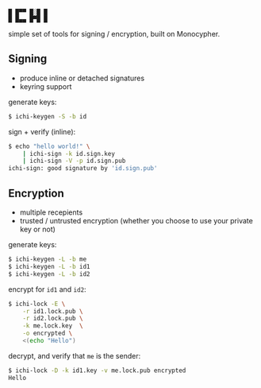 
    █ █▀▀ █░█ █
    █ █▄▄ █▀█ █

simple set of tools for signing / encryption,
built on Monocypher.

Signing
-------

 - produce inline or detached signatures
 - keyring support

generate keys:

```sh
$ ichi-keygen -S -b id
```

sign + verify (inline):

```sh
$ echo "hello world!" \
    | ichi-sign -k id.sign.key
    | ichi-sign -V -p id.sign.pub
ichi-sign: good signature by 'id.sign.pub'
```

Encryption
----------

 - multiple recepients
 - trusted / untrusted encryption (whether you choose to
   use your private key or not)

generate keys:

```sh
$ ichi-keygen -L -b me
$ ichi-keygen -L -b id1
$ ichi-keygen -L -b id2
```

encrypt for `id1` and `id2`:

```sh
$ ichi-lock -E \
    -r id1.lock.pub \
    -r id2.lock.pub \
    -k me.lock.key  \
    -o encrypted \
    <(echo "Hello")
```

decrypt, and verify that `me` is the sender:

```sh
$ ichi-lock -D -k id1.key -v me.lock.pub encrypted
Hello
```
